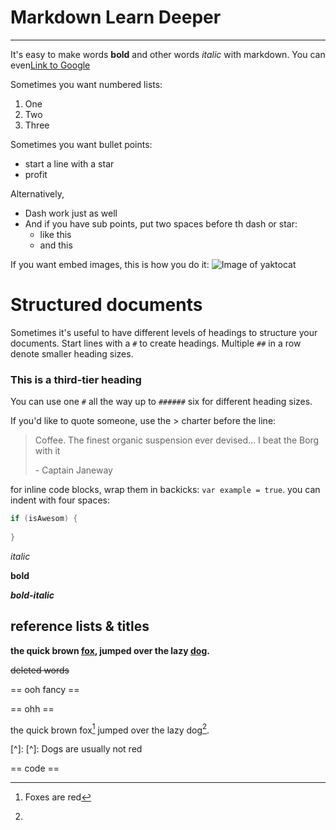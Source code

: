 # Markdown Learn Deeper #

---

It's easy to make words **bold** and other words *italic* with markdown. You can even[Link to Google](http://google.com)

Sometimes you want numbered lists:

1. One
2. Two
3. Three

Sometimes you want bullet points:

* start a line with a star
* profit

Alternatively,

- Dash work just as well
- And if you have sub points, put two spaces before th dash or star:
  - like this
  - and this

If you want embed images, this is how you do it: ![Image of yaktocat](https://octodex.github.com/images/yaktocat.png)

# Structured documents

Sometimes it's useful to have different levels of headings to structure your documents. Start lines with a `#` to create headings. Multiple `##` in a row denote smaller heading sizes.

### This is a third-tier heading

You can use one `#` all the way up to `######` six for different heading sizes.

If you'd like to quote someone, use the > charter before the line:

> Coffee. The finest organic suspension ever devised... I beat the Borg with it
>
> \- Captain Janeway

for inline code blocks, wrap them in backicks: `var example = true`. you can indent with four spaces:

```c
if (isAwesom) {
    
}
```



*italic*

**bold**

***bold-italic***



## reference lists & titles

**the quick brown [fox][1], jumped over the lazy [dog][2].**

[1]: https://en.wikipedia.org
[2]: https://en.wikipedia.org



~~deleted words~~

== ooh fancy ==

== ohh ==

the quick brown fox[^1]  jumped over the lazy dog[^2].

[^1]: Foxes are red
[^2]: 
[^]: 
[^]: Dogs are usually not red

== code ==

